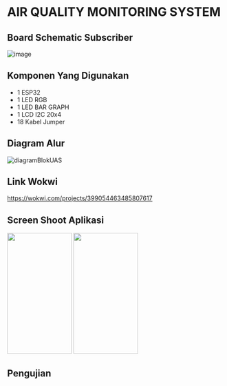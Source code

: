 # AIR QUALITY MONITORING SYSTEM

## Board Schematic Subscriber
![image](https://github.com/Anhar12/UAS-IOT/assets/92861249/d6859346-63a5-4c70-8d38-0bd3ebc8702d)

## Komponen Yang Digunakan
- 1 ESP32
- 1 LED RGB
- 1 LED BAR GRAPH
- 1 LCD I2C 20x4
- 18 Kabel Jumper

## Diagram Alur
![diagramBlokUAS](https://github.com/Anhar12/UAS-IOT/assets/92861249/b41f2958-ccac-4158-8df1-bad60a3c842f)

## Link Wokwi
https://wokwi.com/projects/399054463485807617

## Screen Shoot Aplikasi
<img src="https://github.com/Anhar12/UAS-IOT/assets/92861249/affc505a-9c0c-4be3-b0fd-7fee6d9de85e" width="150" height="280"> <img src="https://github.com/Anhar12/UAS-IOT/assets/92861249/81778cd8-8726-4ddd-9588-e10ef89c764f" width="150" height="280">

## Pengujian
